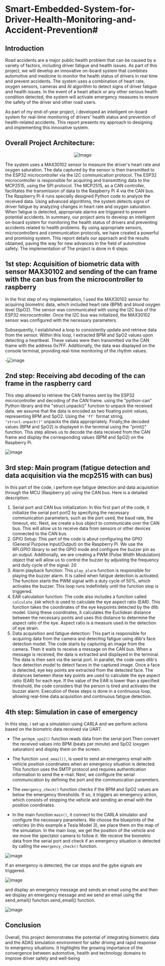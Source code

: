# Smart-Embedded-System-for-Driver-Health-Monitoring-and-Accident-Prevention# 
## Introduction
Road accidents are a major public health problem that can be caused by a variety of
factors, including driver fatigue and health issues. As part of this project, we will
develop an innovative on-board system that combines automotive and medicine to
monitor the health status of drivers in real time and prevent accidents. The system
uses a combination of heart rate, oxygen sensors, cameras and AI algorithm to
detect signs of driver fatigue and health issues. In the event of a heart attack or any
other serious health condition detected, the system will activate emergency
measures to ensure the safety of the driver and other road users.

As part of my end-of-year project, i developed an intelligent on-board system for
real-time monitoring of drivers' health status and prevention of health-related
accidents. This report presents my approach to designing and implementing this
innovative system.

## Overall Project Architecture:

<p align="center">
  <img src="https://github.com/Saad-emb/-textbf-Smart-Embedded-System-for-Driver-Health-Monitoring-and-AccidentPrevention/assets/123195068/34829c2c-ed50-4e6f-a963-f528c3b5c070" alt="Image">
</p>

The system uses a MAX30102 sensor to measure the driver's heart rate and oxygen
saturation. The data captured by the sensor is then transmitted to the ESP32
microcontroller via the I2C communication protocol. The ESP32 microcontroller is
responsible for acquiring and transmitting data to the MCP2515, using the SPI
protocol. The MCP2515, as a CAN controller, facilitates the transmission of data to
the Raspberry Pi 4 via the CAN bus.
The Raspberry Pi 4 runs specially designed Python code to analyze the received
data. Using advanced algorithms, the system detects signs of driver fatigue by
analyzing changes in heart rate and oxygen saturation. When fatigue is detected,
appropriate alarms are triggered to prevent potential accidents.
In summary, our project aims to develop an intelligent on-board system for
monitoring the health status of drivers and preventing accidents related to health
problems. By using appropriate sensors, microcontrollers and communication
protocols, we have created a powerful and promising system. This report details
our approach and the results obtained, paving the way for new advances in the field
of automotive safety.
The implementation of The project is  done in 6 steps:
## 1st step: Acquisition of biometric data with sensor MAX30102 and sending of the can frame with the can bus from the microcontroller to raspberry

In the first step of my implementation, I used the MAX30102 sensor for acquiring biometric data, which included heart rate (BPM) and blood oxygen level (SpO2). The sensor was communicated with using the I2C bus of the ESP32 microcontroller. Once the I2C bus was initialized, the MAX30102 sensor was configured with the necessary parameters.

Subsequently, I established a loop to consistently update and retrieve data from the sensor. Within this loop, I extracted BPM and SpO2 values upon detecting a heartbeat. These values were then transmitted via the CAN frame with the address 0x7FF. Additionally, the data was displayed on the console terminal, providing real-time monitoring of the rhythm values.

-![image](https://github.com/Saad-emb/-textbf-Smart-Embedded-System-for-Driver-Health-Monitoring-and-AccidentPrevention/assets/123195068/7361fc38-7f5f-4290-b57a-58afe9a2506b)

## 2nd step: Receiving abd decoding of the can frame in the raspberry card
This step allowed to retrieve the CAN frames sent by the ESP32 microcontroller and
decoding of the CAN frame.
using the "python-can" Python library and the "struct.unpack()" function to
unpack the received data.
we assume that the data is encoded as two floating point values, representing
BPM and SpO2. Using the `'ff'` format string, `"struct.unpack()"` unpacks the data
appropriately.
Finally,the decoded values (BPM and SpO2) is displayed in the terminal using the
"print()" function.
This step allows us to decode the data received from the CAN frame and display the
corresponding values (BPM and SpO2) on the Raspberry Pi.

![image](https://github.com/Saad-emb/-textbf-Smart-Embedded-System-for-Driver-Health-Monitoring-and-AccidentPrevention/assets/123195068/d84e91b1-09a7-4341-a9d5-113469c31660)

## 3rd step: Main program (fatigue detection and data acquisition via the mcp2515 with can bus)
In this part of the code, i perform eye fatigue detection and data acquisition through
the MCU (Raspberry pi) using the CAN bus. Here is a detailed description:
1. Serial port and CAN bus initialization:
In this first part of the code, it initialize the serial port port2̀ by specifying the
necessary communication parameters, such as the port used, the baud rate, the
timeout, etc. Next, we create a  bus object to communicate over the CAN bus. This
will allow us to receive data from sensors or other devices connected to the CAN
bus.
2. GPIO Setup:
This part of the code is about configuring the GPIO (General Purpose Input/Output) on
the Raspberry Pi. We use the RPi.GPIO library to set the GPIO mode and configure the
buzzer pin as an output. Additionally, we are creating a PWM (Pulse Width Modulation)
object that will allow us to control the buzzer by adjusting the frequency and duty cycle
of the signal.
20
3. Alarm playback function:
This `play_alarm` function is responsible for playing the buzzer alarm. It is called
when fatigue detection is activated. The function starts the PWM signal with a duty
cycle of 50%, which activates the buzzer. This loop runs indefinitely until the
function stop is triggered.
4. EAR calculation function:
The code also includes a function called `calculate_EAR` which is used to calculate
the eye aspect ratio (EAR). This function takes the coordinates of the eye keypoints
detected by the dlib model. Using these coordinates, it calculates the Euclidean
distance between the necessary points and uses this distance to determine the
aspect ratio of the eye. Aspect ratio is a measure used in the detection of eye strain.
5. Data acquisition and fatigue detection:
This part is responsible for acquiring data from the camera and detecting fatigue
using dlib's face detection model. The code starts by capturing an image from the
camera. Then it waits to receive a message on the CAN bus. When a message is
received, the data is extracted and displayed in the terminal. The data is then sent
via the serial port.
In parallel, the code uses dlib's face detection model to detect faces in the captured
image. Once a face is detected, eye key points are extracted from the detected face.
The distances between these key points are used to calculate the eye aspect ratio
(EAR) for each eye. If the value of the EAR is lower than a specified threshold, the
code considers that the person is tired and activates the buzzer alarm.
Execution of these steps is done in a continuous loop, allowing real-time data
acquisition and continuous fatigue detection.

## 4th step: Simulation in case of emergency

In this  step, i  set up a simulation using CARLA and we perform actions
based on the biometric data received via UART. 

- The `getbpm_spo2()` function  reads data from the serial port.Then
convert the received values into BPM (beats per minute) and SpO2 (oxygen
saturation) and display them on the screen.

- The function `send_email()`, is used to send an emergency email with vehicle position coordinates when an emergency
situation is detected. This function uses the SMTP protocol and requires
authentication information to send the e-mail.
Next, we configure the serial communication by defining the port and the communication
parameters. 
- The `emergency_check()` function checks if the BPM and SpO2 values are below
the emergency thresholds. If so, it triggers an emergency action, which consists of stopping
the vehicle and sending an email with the position coordinates.
- In the main function `main()`, it connect to the CARLA simulator and configure the
necessary parameters. We choose the blueprints of the vehicles (in this example a
Tesla Model 3), we place them on the map of the simulation.
In the main loop, we get the position of the vehicle and we move the spectator
camera to follow it. We receive the biometric data from the serial port and check if
an emergency situation is detected by calling the `emergency_check()` function.

![image](https://github.com/Saad-emb/-textbf-Smart-Embedded-System-for-Driver-Health-Monitoring-and-AccidentPrevention/assets/123195068/9e685caa-af4a-4b0f-8f5c-ca9a3289f1c4)

If an emergency is detected, the car stops and the gybe signals are triggered.

![image](https://github.com/Saad-emb/-textbf-Smart-Embedded-System-for-Driver-Health-Monitoring-and-AccidentPrevention/assets/123195068/01b18df5-2e97-4c94-910c-275c3a269db8)

and display an emergency message and  sends an email using the
and then we display an emergency message and we send an email using the
send_email() function.send_email() function.

![image](https://github.com/Saad-emb/-textbf-Smart-Embedded-System-for-Driver-Health-Monitoring-and-AccidentPrevention/assets/123195068/939a3e4f-8682-4167-b0b1-f97e7e7e9b35)

## Conclusion 

Overall, this project demonstrates the potential of integrating biometric data and
the ADAS simulation environment for safer driving and rapid response to
emergency situations. It highlights the growing importance of the convergence
between automotive, health and technology domains to improve driver safety and
well-being

